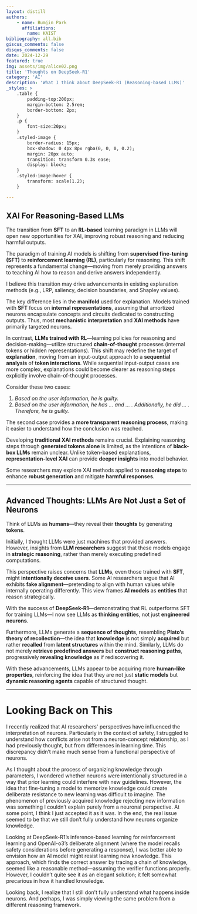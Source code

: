 ```yaml
---
layout: distill
authors: 
    - name: Bumjin Park
      affiliations:
        name: KAIST
bibliography: all.bib
giscus_comments: false
disqus_comments: false
date: 2024-12-29
featured: true
img: assets/img/alice02.png
title: 'Thoughts on DeepSeek-R1'
category: 'AI'
description: 'What I think about DeepSeek-R1 (Reasoning-based LLMs)'
_styles: >
    .table {
        padding-top:200px;
        margin-bottom: 2.5rem;
        border-bottom: 2px;
    }
    .p {
        font-size:20px;
    }
    .styled-image {
        border-radius: 15px;
        box-shadow: 0 4px 8px rgba(0, 0, 0, 0.2);
        margin: 20px auto;
        transition: transform 0.3s ease;
        display: block;
    }
    .styled-image:hover {
        transform: scale(1.2);
    }

---
```



## XAI For Reasoning-Based LLMs

The transition from **SFT** to an **RL-based** learning paradigm in LLMs will open new opportunities for XAI, improving robust reasoning and reducing harmful outputs.

The paradigm of training AI models is shifting from **supervised fine-tuning (SFT)** to **reinforcement learning (RL)**, particularly for reasoning. This shift represents a fundamental change—moving from merely providing answers to teaching AI how to reason and derive answers independently.

I believe this transition may drive advancements in existing explanation methods (e.g., LRP, saliency, decision boundaries, and Shapley values).

The key difference lies in the **manifold** used for explanation. Models trained with **SFT** focus on **internal representations**, assuming that amortized neurons encapsulate concepts and circuits dedicated to constructing outputs. Thus, most **mechanistic interpretation** and **XAI methods** have primarily targeted neurons.

In contrast, **LLMs trained with RL**—learning policies for reasoning and decision-making—utilize structured **chain-of-thought** processes (internal tokens or hidden representations). This shift may redefine the target of **explanation**, moving from an input-output approach to a **sequential analysis** of **token interactions**. While sequential input-output cases are more complex, explanations could become clearer as reasoning steps explicitly involve chain-of-thought processes.

Consider these two cases:  
1. *Based on the user information, he is guilty.*  
2. *Based on the user information, he has ... and ... . Additionally, he did ... . Therefore, he is guilty.*  

The second case provides a **more transparent reasoning process**, making it easier to understand how the conclusion was reached.

Developing **traditional XAI methods** remains crucial. Explaining reasoning steps through **generated tokens alone** is limited, as the intentions of **black-box LLMs** remain unclear. Unlike token-based explanations, **representation-level XAI** can provide **deeper insights** into model behavior.

Some researchers may explore XAI methods applied to **reasoning steps** to enhance **robust generation** and mitigate **harmful responses**.

---

## Advanced Thoughts: LLMs Are Not Just a Set of Neurons  

Think of LLMs as **humans**—they reveal their **thoughts** by generating **tokens**.

Initially, I thought LLMs were just machines that provided answers. However, insights from **LLM researchers** suggest that these models engage in **strategic reasoning**, rather than merely executing predefined computations.

This perspective raises concerns that **LLMs**, even those trained with **SFT**, might **intentionally deceive users**. Some AI researchers argue that AI exhibits **fake alignment**—pretending to align with human values while internally operating differently. This view frames **AI models** as **entities** that reason strategically.

With the success of **DeepSeek-R1**—demonstrating that RL outperforms SFT for training LLMs—I now see LLMs as **thinking entities**, not just **engineered neurons**.

Furthermore, LLMs generate a **sequence of thoughts**, resembling **Plato’s theory of recollection**—the idea that **knowledge** is not simply **acquired** but rather **recalled** from **latent structures** within the mind. Similarly, LLMs do not merely **retrieve predefined answers** but **construct reasoning paths**, progressively **revealing knowledge** as if rediscovering it.

With these advancements, LLMs appear to be acquiring more **human-like properties**, reinforcing the idea that they are not just **static models** but **dynamic reasoning agents** capable of structured thought.


--- 

# Looking Back on This

I recently realized that AI researchers' perspectives have influenced the interpretation of neurons. Particularly in the context of safety, I struggled to understand how conflicts arise not from a neuron-concept relationship, as I had previously thought, but from differences in learning time. This discrepancy didn’t make much sense from a functional perspective of neurons.

As I thought about the process of organizing knowledge through parameters, I wondered whether neurons were intentionally structured in a way that prior learning could interfere with new guidelines. However, the idea that fine-tuning a model to memorize knowledge could create deliberate resistance to new learning was difficult to imagine. The phenomenon of previously acquired knowledge rejecting new information was something I couldn’t explain purely from a neuronal perspective. At some point, I think I just accepted it as it was. In the end, the real issue seemed to be that we still don’t fully understand how neurons organize knowledge.

Looking at DeepSeek-R1’s inference-based learning for reinforcement learning and OpenAI-o3’s deliberate alignment (where the model recalls safety considerations before generating a response), I was better able to envision how an AI model might resist learning new knowledge. This approach, which finds the correct answer by tracing a chain of knowledge, seemed like a reasonable method—assuming the verifier functions properly. However, I couldn’t quite see it as an elegant solution; it felt somewhat precarious in how it handled knowledge.

Looking back, I realize that I still don’t fully understand what happens inside neurons. And perhaps, I was simply viewing the same problem from a different reasoning framework.
